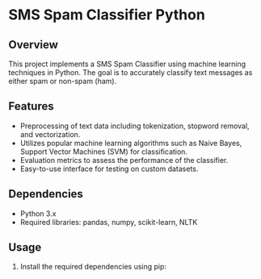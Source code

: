 # SMS Spam Classifier Python

## Overview
This project implements a SMS Spam Classifier using machine learning techniques in Python. The goal is to accurately classify text messages as either spam or non-spam (ham).

## Features
- Preprocessing of text data including tokenization, stopword removal, and vectorization.
- Utilizes popular machine learning algorithms such as Naive Bayes, Support Vector Machines (SVM) for classification.
- Evaluation metrics to assess the performance of the classifier.
- Easy-to-use interface for testing on custom datasets.

## Dependencies
- Python 3.x
- Required libraries: pandas, numpy, scikit-learn, NLTK

## Usage
1. Install the required dependencies using pip:
